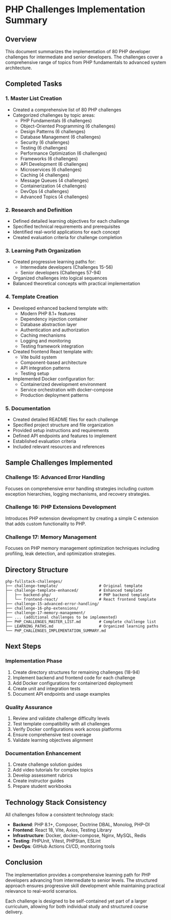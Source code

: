 # PHP Challenges Implementation Summary

## Overview
This document summarizes the implementation of 80 PHP developer challenges for intermediate and senior developers. The challenges cover a comprehensive range of topics from PHP fundamentals to advanced system architecture.

## Completed Tasks

### 1. Master List Creation
- Created a comprehensive list of 80 PHP challenges
- Categorized challenges by topic areas:
  - PHP Fundamentals (6 challenges)
  - Object-Oriented Programming (6 challenges)
  - Design Patterns (6 challenges)
  - Database Management (6 challenges)
  - Security (6 challenges)
  - Testing (6 challenges)
  - Performance Optimization (6 challenges)
  - Frameworks (6 challenges)
  - API Development (6 challenges)
  - Microservices (6 challenges)
  - Caching (4 challenges)
  - Message Queues (4 challenges)
  - Containerization (4 challenges)
  - DevOps (4 challenges)
  - Advanced Topics (4 challenges)

### 2. Research and Definition
- Defined detailed learning objectives for each challenge
- Specified technical requirements and prerequisites
- Identified real-world applications for each concept
- Created evaluation criteria for challenge completion

### 3. Learning Path Organization
- Created progressive learning paths for:
  - Intermediate developers (Challenges 15-56)
  - Senior developers (Challenges 57-94)
- Organized challenges into logical sequences
- Balanced theoretical concepts with practical implementation

### 4. Template Creation
- Developed enhanced backend template with:
  - Modern PHP 8.1+ features
  - Dependency injection container
  - Database abstraction layer
  - Authentication and authorization
  - Caching mechanisms
  - Logging and monitoring
  - Testing framework integration
- Created frontend React template with:
  - Vite build system
  - Component-based architecture
  - API integration patterns
  - Testing setup
- Implemented Docker configuration for:
  - Containerized development environment
  - Service orchestration with docker-compose
  - Production deployment patterns

### 5. Documentation
- Created detailed README files for each challenge
- Specified project structure and file organization
- Provided setup instructions and requirements
- Defined API endpoints and features to implement
- Established evaluation criteria
- Included relevant resources and references

## Sample Challenges Implemented

### Challenge 15: Advanced Error Handling
Focuses on comprehensive error handling strategies including custom exception hierarchies, logging mechanisms, and recovery strategies.

### Challenge 16: PHP Extensions Development
Introduces PHP extension development by creating a simple C extension that adds custom functionality to PHP.

### Challenge 17: Memory Management
Focuses on PHP memory management optimization techniques including profiling, leak detection, and optimization strategies.

## Directory Structure
```
php-fullstack-challenges/
├── challenge-template/                  # Original template
├── challenge-template-enhanced/         # Enhanced template
│   ├── backend-php/                     # PHP backend template
│   └── frontend-react/                  # React frontend template
├── challenge-15-advanced-error-handling/
├── challenge-16-php-extensions/
├── challenge-17-memory-management/
├── ... (additional challenges to be implemented)
├── PHP_CHALLENGES_MASTER_LIST.md        # Complete challenge list
├── LEARNING_PATHS.md                    # Organized learning paths
└── PHP_CHALLENGES_IMPLEMENTATION_SUMMARY.md
```

## Next Steps

### Implementation Phase
1. Create directory structures for remaining challenges (18-94)
2. Implement backend and frontend code for each challenge
3. Add Docker configurations for containerized deployment
4. Create unit and integration tests
5. Document API endpoints and usage examples

### Quality Assurance
1. Review and validate challenge difficulty levels
2. Test template compatibility with all challenges
3. Verify Docker configurations work across platforms
4. Ensure comprehensive test coverage
5. Validate learning objectives alignment

### Documentation Enhancement
1. Create challenge solution guides
2. Add video tutorials for complex topics
3. Develop assessment rubrics
4. Create instructor guides
5. Prepare student workbooks

## Technology Stack Consistency

All challenges follow a consistent technology stack:
- **Backend**: PHP 8.1+, Composer, Doctrine DBAL, Monolog, PHP-DI
- **Frontend**: React 18, Vite, Axios, Testing Library
- **Infrastructure**: Docker, docker-compose, Nginx, MySQL, Redis
- **Testing**: PHPUnit, Vitest, PHPStan, ESLint
- **DevOps**: GitHub Actions CI/CD, monitoring tools

## Conclusion

The implementation provides a comprehensive learning path for PHP developers advancing from intermediate to senior levels. The structured approach ensures progressive skill development while maintaining practical relevance to real-world scenarios.

Each challenge is designed to be self-contained yet part of a larger curriculum, allowing for both individual study and structured course delivery.